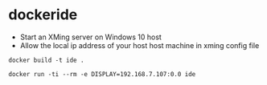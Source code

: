 # dockeride
* Start an XMing server on Windows 10 host
* Allow the local ip address of your host host machine in xming config file

```docker build -t ide .```

```docker run -ti --rm -e DISPLAY=192.168.7.107:0.0 ide```
